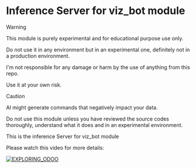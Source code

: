 # Inference Server for viz_bot module
> [!WARNING]
> This module is purely experimental and for educational purpose use only.
>
> Do not use it in any environment but in an experimental one, definitely not in a production environment.
>
> I'm not responsible for any damage or harm by the use of anything from this repo.
>
> Use it at your own risk.

> [!CAUTION]
> AI might generate commands that negatively impact your data.
>
> Do not use this module unless you have reviewed the source codes thoroughly, understand what it does and in an experimental environment.

This is the inference Server for viz_bot module

Please watch this video for more details:

[![EXPLORING_ODOO](https://img.youtube.com/vi/-pbfhXSFnhc/0.jpg)](https://www.youtube.com/watch?v=-pbfhXSFnhc)


